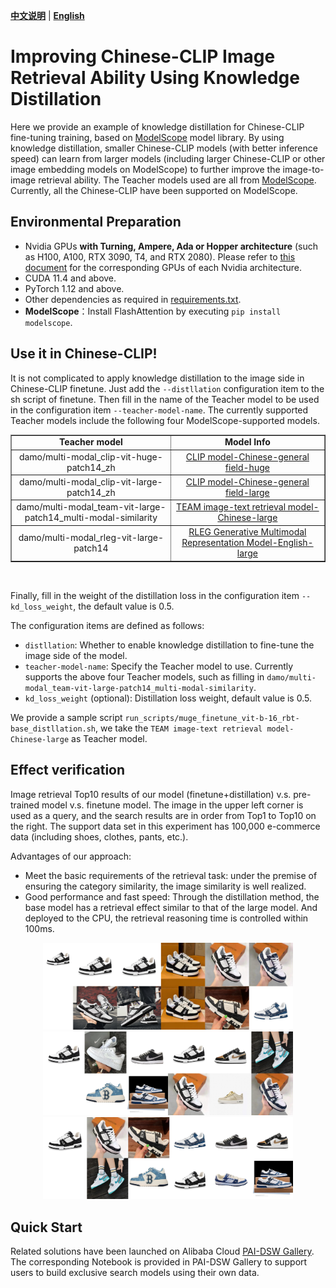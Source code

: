[**中文说明**](distillation.md) | [**English**](distillation_En.md)

# Improving Chinese-CLIP Image Retrieval Ability Using Knowledge Distillation

Here we provide an example of knowledge distillation for Chinese-CLIP fine-tuning training, based on [ModelScope](https://github.com/modelscope/modelscope) model library. By using knowledge distillation, smaller Chinese-CLIP models (with better inference speed) can learn from larger models (including larger Chinese-CLIP or other image embedding models on ModelScope) to further improve the image-to-image retrieval ability. The Teacher models used are all from [ModelScope](https://github.com/modelscope/modelscope). Currently, all the Chinese-CLIP have been supported on ModelScope.

## Environmental Preparation

+ Nvidia GPUs **with Turning, Ampere, Ada or Hopper architecture** (such as H100, A100, RTX 3090, T4, and RTX 2080). Please refer to [this document](https://en.wikipedia.org/wiki/CUDA#GPUs_supported) for the corresponding GPUs of each Nvidia architecture.
+ CUDA 11.4 and above.
+ PyTorch 1.12 and above.
+ Other dependencies as required in [requirements.txt](requirements.txt).
+ **ModelScope**：Install FlashAttention by executing `pip install modelscope`.

## Use it in Chinese-CLIP!
It is not complicated to apply knowledge distillation to the image side in Chinese-CLIP finetune. Just add the `--distllation` configuration item to the sh script of finetune.
Then fill in the name of the Teacher model to be used in the configuration item `--teacher-model-name`. The currently supported Teacher models include the following four ModelScope-supported models.
<table border="1" width="120%">
    <tr align="center">
        <td><b>Teacher model</b></td><td><b>Model Info</b></td>
    </tr>  
	<tr align="center">
        <td>damo/multi-modal_clip-vit-huge-patch14_zh</td><td><a href="https://www.modelscope.cn/models/damo/multi-modal_clip-vit-huge-patch14_zh/summary">CLIP model-Chinese-general field-huge</a></td>
    </tr>
	<tr align="center">
        <td>damo/multi-modal_clip-vit-large-patch14_zh</td><td><a href="https://www.modelscope.cn/models/damo/multi-modal_clip-vit-large-patch14_zh/summary">CLIP model-Chinese-general field-large</a></td>
    </tr>	    
    </tr>
	<tr align="center">
        <td>damo/multi-modal_team-vit-large-patch14_multi-modal-similarity</td><td><a href="https://www.modelscope.cn/models/damo/multi-modal_team-vit-large-patch14_multi-modal-similarity/summary">TEAM image-text retrieval model-Chinese-large</a></td>
    </tr>  
	<tr align="center">
        <td>damo/multi-modal_rleg-vit-large-patch14</td><td><a href="https://www.modelscope.cn/models/damo/multi-modal_rleg-vit-large-patch14/summary">RLEG Generative Multimodal Representation Model-English-large</a></td>
</table>
<br>

Finally, fill in the weight of the distillation loss in the configuration item `--kd_loss_weight`, the default value is 0.5.

The configuration items are defined as follows:
+ `distllation`: Whether to enable knowledge distillation to fine-tune the image side of the model.
+ `teacher-model-name`: Specify the Teacher model to use. Currently supports the above four Teacher models, such as filling in `damo/multi-modal_team-vit-large-patch14_multi-modal-similarity`.
+ `kd_loss_weight` (optional): Distillation loss weight, default value is 0.5.

We provide a sample script `run_scripts/muge_finetune_vit-b-16_rbt-base_distllation.sh`, we take the `TEAM image-text retrieval model-Chinese-large` as Teacher model.

## Effect verification
Image retrieval Top10 results of our model (finetune+distillation) v.s. pre-trained model v.s. finetune model. The image in the upper left corner is used as a query, and the search results are in order from Top1 to Top10 on the right. The support data set in this experiment has 100,000 e-commerce data (including shoes, clothes, pants, etc.).

Advantages of our approach:
+ Meet the basic requirements of the retrieval task: under the premise of ensuring the category similarity, the image similarity is well realized.
+ Good performance and fast speed: Through the distillation method, the base model has a retrieval effect similar to that of the large model. And deployed to the CPU, the retrieval reasoning time is controlled within 100ms.

<p style="text-align: center;">
    <img src="examples/image_retrieval_result1.jpg" width="400" /><br>
    <img src="examples/image_retrieval_result3.jpg" width="400" /><br>
    <img src="examples/image_retrieval_result2.jpg" width="400" /><br>
</p>

## Quick Start
Related solutions have been launched on Alibaba Cloud [PAI-DSW Gallery](https://gallery.pai-ml.com/#/preview/deepLearning/cv/cn_clip_distillation). The corresponding Notebook is provided in PAI-DSW Gallery to support users to build exclusive search models using their own data.
